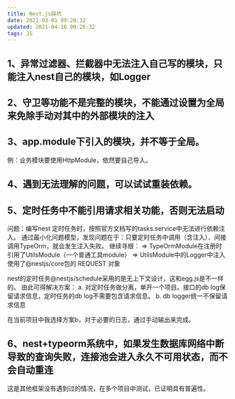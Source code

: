```yaml
---
title: Nest.js踩坑
date: 2021-03-01 09:28:32
updated: 2021-04-16 09:28:32
tags: JS
---
```


## 1、异常过滤器、拦截器中无法注入自己写的模块，只能注入nest自己的模块，如Logger
<!-- more -->

## 2、守卫等功能不是完整的模块，不能通过设置为全局来免除手动对其中的外部模块的注入

## 3、app.module下引入的模块，并不等于全局。
例：业务模块要使用HttpModule，依然要自己导入。

## 4、遇到无法理解的问题，可以试试重装依赖。

## 5、定时任务中不能引用请求相关功能，否则无法启动
问题：编写nest 定时任务时，按照官方文档写的tasks.service中无法进行依赖注入。
通过最小化问题模型，发现问题在于：只要定时任务中调用（含注入）、间接调用TypeOrm，就会发生注入失败。
继续寻根：
=> TypeOrmModule在注册时引用了UtilsModule（一个普通工具module）
=> UtilsModule中的Logger中注入使用了@nestjs/core包的 REQUEST 对象

nest的定时任务@nestjs/schedule采用的是无上下文设计，这和egg.js是不一样的。
由此可得解决方案：
a. 对定时任务做分离，单开一个项目。接口的db log保留请求信息，定时任务的db log不需要包含请求信息。
b. db logger统一不保留请求信息

在当前项目中我选择方案b，对于必要的日志，通过手动输出来完成。

## 6、nest+typeorm系统中，如果发生数据库网络中断导致的查询失败，连接池会进入永久不可用状态，而不会自动重连
这是其他框架没有遇到过的情况，在多个项目中测试，已证明具有普遍性。